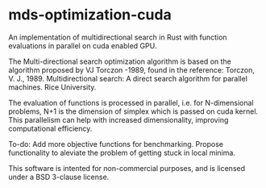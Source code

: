 # mds-optimization-cuda
An implementation of multidirectional search in Rust with function evaluations in parallel on cuda enabled GPU.

The Multi-directional search optimization algorithm is based on the algorithm proposed by VJ
Torczon -1989, found in the reference: 
Torczon, V. J., 1989. Multidirectional search: A direct search algorithm for parallel machines. Rice
University. 

The evaluation of functions is processed in parallel, i.e. for N-dimensional problems, N+1 is the dimension of 
simplex which is passed on cuda kernel. This parallelism can help with increased dimensionality, improving 
computational efficiency. 

To-do: Add more objective functions for benchmarking. Propose functionality to aleviate the problem of getting stuck in local minima.

This software is intented for non-commercial purposes, and is licensed under a BSD 3-clause license.
